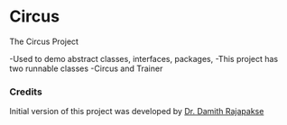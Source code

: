 # Circus
The Circus Project

-Used to demo abstract classes, interfaces, packages,
-This project has two runnable classes
    -Circus and Trainer

### Credits

Initial version of this project was developed by [Dr. Damith Rajapakse](https://github.com/damithc)

